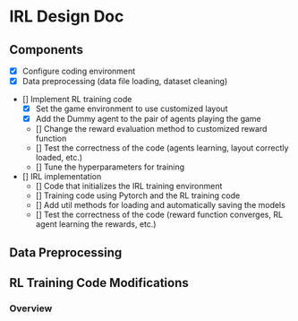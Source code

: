 # IRL Design Doc

## Components

- [x] Configure coding environment
- [x] Data preprocessing (data file loading, dataset cleaning)
- [] Implement RL training code
  - [x] Set the game environment to use customized layout
  - [x] Add the Dummy agent to the pair of agents playing the game
  - [] Change the reward evaluation method to customized reward function
  - [] Test the correctness of the code (agents learning, layout correctly loaded, etc.)
  - [] Tune the hyperparameters for training
- [] IRL implementation
  - [] Code that initializes the IRL training environment
  - [] Training code using Pytorch and the RL training code
  - [] Add util methods for loading and automatically saving the models
  - [] Test the correctness of the code (reward function converges, RL agent learning the rewards, etc.)

## Data Preprocessing

## RL Training Code Modifications

### Overview
